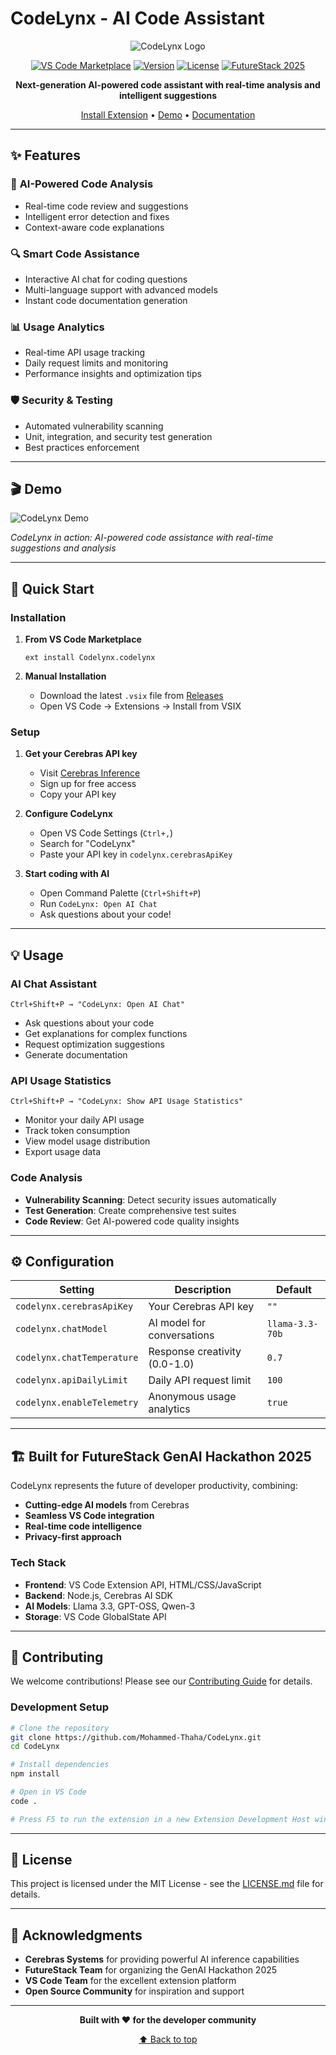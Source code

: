 # CodeLynx - AI Code Assistant

<div align="center">

![CodeLynx Logo](https://codelynx-ai.netlify.app/assets/banner.png)

[![VS Code Marketplace](https://img.shields.io/badge/VS%20Code-Marketplace-blue?style=flat-square&logo=visual-studio-code)](https://marketplace.visualstudio.com/items?itemName=Futuronix.codelynx)
[![Version](https://img.shields.io/badge/version-1.0.0-green?style=flat-square)](https://github.com/Mohammed-Thaha/CodeLynx)
[![License](https://img.shields.io/badge/license-MIT-blue?style=flat-square)](LICENSE.md)
[![FutureStack 2025](https://img.shields.io/badge/FutureStack-GenAI%20Hackathon-ff6b35?style=flat-square)](https://futurestack.dev)

**Next-generation AI-powered code assistant with real-time analysis and intelligent suggestions**

[Install Extension](https://marketplace.visualstudio.com/items?itemName=Futuronix.codelynx) • [Demo](https://github.com/Mohammed-Thaha/CodeLynx#demo) • [Documentation](https://github.com/Mohammed-Thaha/CodeLynx/wiki)

</div>

---

## ✨ Features

### 🤖 **AI-Powered Code Analysis**
- Real-time code review and suggestions
- Intelligent error detection and fixes
- Context-aware code explanations

### 🔍 **Smart Code Assistance**
- Interactive AI chat for coding questions
- Multi-language support with advanced models
- Instant code documentation generation

### 📊 **Usage Analytics**
- Real-time API usage tracking
- Daily request limits and monitoring
- Performance insights and optimization tips

### 🛡️ **Security & Testing**
- Automated vulnerability scanning
- Unit, integration, and security test generation
- Best practices enforcement

---

## 🎬 Demo

![CodeLynx Demo](https://raw.githubusercontent.com/Mohammed-Thaha/CodeLynx/main/assets/demo.gif)

*CodeLynx in action: AI-powered code assistance with real-time suggestions and analysis*

---

## 🚀 Quick Start

### Installation

1. **From VS Code Marketplace**
   ```
   ext install Codelynx.codelynx
   ```

2. **Manual Installation**
   - Download the latest `.vsix` file from [Releases](https://github.com/Mohammed-Thaha/CodeLynx/releases)
   - Open VS Code → Extensions → Install from VSIX

### Setup

1. **Get your Cerebras API key**
   - Visit [Cerebras Inference](https://inference.cerebras.ai/)
   - Sign up for free access
   - Copy your API key

2. **Configure CodeLynx**
   - Open VS Code Settings (`Ctrl+,`)
   - Search for "CodeLynx"
   - Paste your API key in `codelynx.cerebrasApiKey`

3. **Start coding with AI**
   - Open Command Palette (`Ctrl+Shift+P`)
   - Run `CodeLynx: Open AI Chat`
   - Ask questions about your code!

---

## 💡 Usage

### AI Chat Assistant
```
Ctrl+Shift+P → "CodeLynx: Open AI Chat"
```
- Ask questions about your code
- Get explanations for complex functions
- Request optimization suggestions
- Generate documentation

### API Usage Statistics
```
Ctrl+Shift+P → "CodeLynx: Show API Usage Statistics"
```
- Monitor your daily API usage
- Track token consumption
- View model usage distribution
- Export usage data

### Code Analysis
- **Vulnerability Scanning**: Detect security issues automatically
- **Test Generation**: Create comprehensive test suites
- **Code Review**: Get AI-powered code quality insights

---

## ⚙️ Configuration

| Setting | Description | Default |
|---------|-------------|---------|
| `codelynx.cerebrasApiKey` | Your Cerebras API key | `""` |
| `codelynx.chatModel` | AI model for conversations | `llama-3.3-70b` |
| `codelynx.chatTemperature` | Response creativity (0.0-1.0) | `0.7` |
| `codelynx.apiDailyLimit` | Daily API request limit | `100` |
| `codelynx.enableTelemetry` | Anonymous usage analytics | `true` |

---

## 🏗️ Built for FutureStack GenAI Hackathon 2025

CodeLynx represents the future of developer productivity, combining:
- **Cutting-edge AI models** from Cerebras
- **Seamless VS Code integration**
- **Real-time code intelligence**
- **Privacy-first approach**

### Tech Stack
- **Frontend**: VS Code Extension API, HTML/CSS/JavaScript
- **Backend**: Node.js, Cerebras AI SDK
- **AI Models**: Llama 3.3, GPT-OSS, Qwen-3
- **Storage**: VS Code GlobalState API

---

## 🤝 Contributing

We welcome contributions! Please see our [Contributing Guide](CONTRIBUTING.md) for details.

### Development Setup
```bash
# Clone the repository
git clone https://github.com/Mohammed-Thaha/CodeLynx.git
cd CodeLynx

# Install dependencies
npm install

# Open in VS Code
code .

# Press F5 to run the extension in a new Extension Development Host window
```

---

## 📄 License

This project is licensed under the MIT License - see the [LICENSE.md](LICENSE.md) file for details.

---

## 🌟 Acknowledgments

- **Cerebras Systems** for providing powerful AI inference capabilities
- **FutureStack Team** for organizing the GenAI Hackathon 2025
- **VS Code Team** for the excellent extension platform
- **Open Source Community** for inspiration and support

---

<div align="center">

**Built with ❤️ for the developer community**

[⬆ Back to top](#codelynx---ai-code-assistant)

</div>